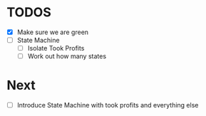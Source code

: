 # TODOS

- [x] Make sure we are green
- [ ] State Machine
  - [ ] Isolate Took Profits
  - [ ] Work out how many states

# Next

- [ ] Introduce State Machine with took profits and everything else

